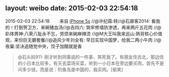 layout: weibo
date: 2015-02-03 22:54:18
---
2015-02-03 22:54:18  &nbsp;&nbsp;&nbsp;&nbsp;&nbsp;&nbsp; 来自 <a href="sinaweibo://customweibosource" rel="nofollow">iPhone 5s</a>
 //@许纪霖:转//@石扉客2014: 看我的！打倒贺卫方，来碗猪血汤//@吉四六: 筑牢修墙防渗透，再来两斤五花肉 //@趴体男神:八荣八耻永不忘，劳烦来碗麻辣烫 //@M大王叫我来巡山:熟背核心价值观，来份巨无霸套餐//@追风少年刘全有: 早日实现中国梦，给我二两小牛肉 //@夜巢:坚决追随党中央，饺子加醋就是香
>  @石头妈911: 刚才听到同事说的一件事，笑死我了。有朋友住古北，那边住的小日本比较多，有天去菜场买菜，听到一小日本在旁边要买肉，首先不是问多少钱，而是说：钓鱼岛是中国的，我买肉。[偷笑] ​​​
